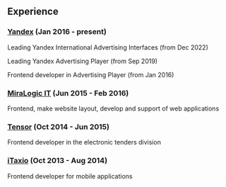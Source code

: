 ## Experience

### [Yandex](https://ya.ru/) (Jan 2016 - present)

Leading Yandex International Advertising Interfaces (from Dec 2022)

Leading Yandex Advertising Player (from Sep 2019)

Frontend developer in Advertising Player (from Jan 2016)

### [MiraLogic IT](https://miralogic.ru/) (Jun 2015 - Feb 2016)

Frontend, make website layout, develop and support of web applications

### [Tensor](https://tensor.ru/) (Oct 2014 - Jun 2015)

Frontend developer in the electronic tenders division

### [iTaxio](https://vk.com/itaxio) (Oct 2013 - Aug 2014)

Frontend developer for mobile applications

